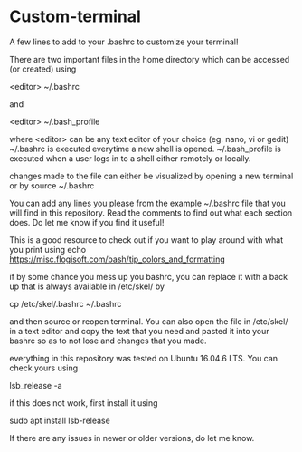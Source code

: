# Custom-terminal
A few lines to add to your .bashrc to customize your terminal!

There are two important files in the home directory which can be accessed (or created) using

\<editor\> ~/.bashrc

   and

\<editor\> ~/.bash_profile

   where \<editor\> can be any text editor of your choice (eg. nano, vi or gedit)
~/.bashrc is executed everytime a new shell is opened. ~/.bash_profile is executed when a user logs in to a shell either remotely or locally.

changes made to the file can either be visualized by opening a new terminal or by 
source ~/.bashrc
  
You can add any lines you please from the example ~/.bashrc file that you will find in this repository. Read the comments to find out what each section does. Do let me know if you find it useful!

This is a good resource to check out if you want to play around with what you print using echo https://misc.flogisoft.com/bash/tip_colors_and_formatting

if by some chance you mess up you bashrc, you can replace it with a back up that is always available in /etc/skel/ by

cp /etc/skel/.bashrc ~/.bashrc

and then source or reopen terminal. You can also open the file in /etc/skel/ in a text editor and copy the text that you need and pasted it into your bashrc so as to not lose and changes that you made.

everything in this repository was tested on Ubuntu 16.04.6 LTS. You can check yours using

lsb_release -a

if this does not work, first install it using

sudo apt install lsb-release

If there are any issues in newer or older versions, do let me know.
